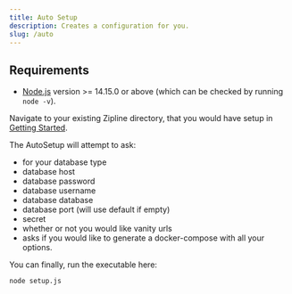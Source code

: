 ```yaml
---
title: Auto Setup
description: Creates a configuration for you.
slug: /auto
---
```


## Requirements

- [Node.js](https://nodejs.org/en/download/) version >= 14.15.0 or above (which can be checked by running `node -v`). 

Navigate to your existing Zipline directory, that you would have setup in [Getting Started](/docs/).

The AutoSetup will attempt to ask:
- for your database type
- database host
- database password
- database username
- database database
- database port (will use default if empty)
- secret
- whether or not you would like vanity urls
- asks if you would like to generate a docker-compose with all your options.

You can finally, run the executable here:
```bash
node setup.js
```